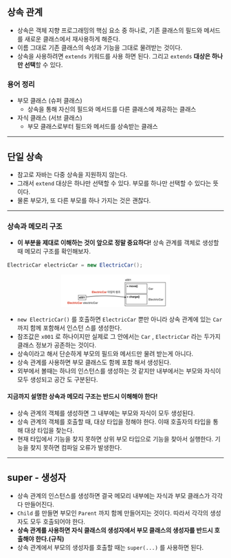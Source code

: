 

## 상속 관계
- 상속은 객체 지향 프로그래밍의 핵심 요소 중 하나로, 기존 클래스의 필드와 메서드를 새로운 클래스에서 재사용하게 해준다. 
- 이름 그대로 기존 클래스의 속성과 기능을 그대로 물려받는 것이다.
- 상속을 사용하려면 `extends` 키워드를 사용 하면 된다. 그리고 `extends` **대상은 하나만 선택**할 수 있다.


### 용어 정리
- 부모 클래스 (슈퍼 클래스)
  - 상속을 통해 자신의 필드와 메서드를 다른 클래스에 제공하는 클래스 
- 자식 클래스 (서브 클래스)
  - 부모 클래스로부터 필드와 메서드를 상속받는 클래스



---

## 단일 상속
- 참고로 자바는 다중 상속을 지원하지 않는다.
- 그래서 `extend` 대상은 하나만 선택할 수 있다. 부모를 하나만 선택할 수 있다는 뜻이다.
- 물론 부모가, 또 다른 부모를 하나 가지는 것은 괜찮다.


--- 

### 상속과 메모리 구조
- **이 부분을 제대로 이해하는 것이 앞으로 정말 중요하다!** 상속 관계를 객체로 생성할 때 메모리 구조를 확인해보자.

```java
ElectricCar electricCar = new ElectricCar(); 
```

<div align="center">
    <img src="../../img/extends/상속_메모리_구조.png" alt="상속_메모리_구조.png" width="50%">
</div>


- `new ElectricCar()` 를 호출하면 `ElectricCar` 뿐만 아니라 상속 관계에 있는 `Car` 까지 함께 포함해서 인스턴 스를 생성한다. 
- 참조값은 `x001` 로 하나이지만 실제로 그 안에서는 `Car` , `ElectricCar` 라는 두가지 클래스 정보가 공존하는 것이다.
- 상속이라고 해서 단순하게 부모의 필드와 메서드만 물려 받는게 아니다.
- 상속 관계를 사용하면 부모 클래스도 함께 포함 해서 생성된다.
- 외부에서 볼때는 하나의 인스턴스를 생성하는 것 같지만 내부에서는 부모와 자식이 모두 생성되고 공간 도 구분된다.


#### **지금까지 설명한 상속과 메모리 구조는 반드시 이해해야 한다!**
- 상속 관계의 객체를 생성하면 그 내부에는 부모와 자식이 모두 생성된다.
- 상속 관계의 객체를 호출할 때, 대상 타입을 정해야 한다. 이때 호출자의 타입을 통해 대상 타입을 찾는다.
- 현재 타입에서 기능을 찾지 못하면 상위 부모 타입으로 기능을 찾아서 실행한다. 기능을 찾지 못하면 컴파일 오류가 발생한다.


---

## super - 생성자
- 상속 관계의 인스턴스를 생성하면 결국 메모리 내부에는 자식과 부모 클래스가 각각 다 만들어진다. 
- `Child` 를 만들면 부모인 `Parent` 까지 함께 만들어지는 것이다. 따라서 각각의 생성자도 모두 호출되어야 한다.
- **상속 관계를 사용하면 자식 클래스의 생성자에서 부모 클래스의 생성자를 반드시 호출해야 한다.(규칙)**
- 상속 관계에서 부모의 생성자를 호출할 때는 `super(...)` 를 사용하면 된다.